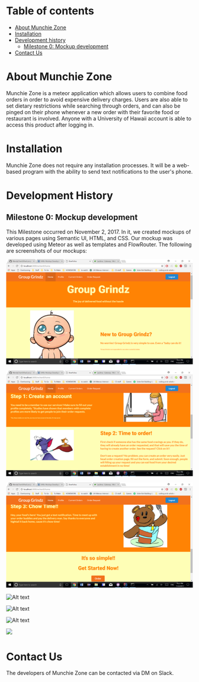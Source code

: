 # Table of contents

* [About Munchie Zone](#about-munchiezone)
* [Installation](#installation)
* [Development history](#development-history)
  * [Milestone 0: Mockup development](#milestone-0-mockup-development)
* [Contact Us](#contact-us)


# About Munchie Zone

Munchie Zone is a meteor application which allows users to combine food orders in order to avoid expensive delivery charges. Users are also able to set dietary restrictions while searching through orders, and can also be pinged on their phone whenever a new order with their favorite food or restaurant is involved. Anyone with a University of Hawaii account is able to access this product after logging in. 

# Installation

Munchie Zone does not require any installation processes. It will be a web-based program with the ability to send text notifications to the user's phone.

# Development History


## Milestone 0: Mockup development

This Milestone occurred on November 2, 2017. In it, we created mockups of various pages using Semantic UI, HTML, and CSS. Our mockup was developed using Meteor as well as templates and FlowRouter. The following are screenshots of our mockups: 

![Alt text](https://raw.githubusercontent.com/WendyChen9/final-project-mockup/master/app/public/images/home1.png)

![Alt text](https://raw.githubusercontent.com/WendyChen9/final-project-mockup/master/app/public/images/home2.png)

![Alt text](https://raw.githubusercontent.com/WendyChen9/final-project-mockup/master/app/public/images/home3.png)

![Alt text](https://github.com/awyz/final-project-mockup/blob/master/app/public/images/Profile_View_Edit_Page.png?raw=true) 

![Alt text](https://github.com/awyz/final-project-mockup/blob/master/app/public/images/Order_Page.png?raw=true)

![Alt text](https://github.com/awyz/test/blob/master/createorder.png)

![](images/bowfolios-cas.png)

# Contact Us

The developers of Munchie Zone can be contacted via DM on Slack.
